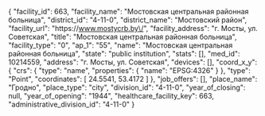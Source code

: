 {
    "facility_id": 663,
    "facility_name": "Мостовская центральная районная больница",
    "district_id": "4-11-0",
    "district_name": "Мостовский район",
    "facility_url": "https:\/\/www.mostycrb.by\/",
    "facility_address": "г. Мосты, ул. Советская",
    "title": "Мостовская центральная районная больница",
    "facility_type": "0",
    "ap_1": "55",
    "name": "Мостовская центральная районная больница",
    "state": "public institution",
    "stats": [],
    "med_id": 10214559,
    "address": "г. Мосты, ул. Советская",
    "devices": [],
    "coord_x_y": {
        "crs": {
            "type": "name",
            "properties": {
                "name": "EPSG:4326"
            }
        },
        "type": "Point",
        "coordinates": [
            24.5541,
            53.4172
        ]
    },
    "job_offers": [],
    "place_name": "Гродно",
    "place_type": "city",
    "division_id": "4-11-0",
    "year_of_closing": null,
    "year_of_opening": "1944",
    "healthcare_facility_key": 663,
    "administrative_division_id": "4-11-0"
}